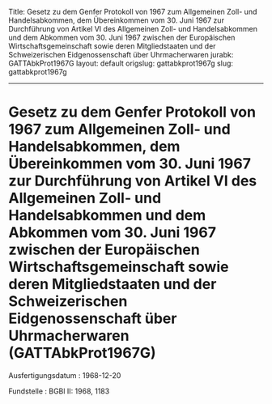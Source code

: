 Title: Gesetz zu dem Genfer Protokoll von 1967 zum Allgemeinen Zoll- und Handelsabkommen,
  dem Übereinkommen vom 30. Juni 1967 zur Durchführung von Artikel VI des Allgemeinen
  Zoll- und Handelsabkommen und dem Abkommen vom 30. Juni 1967 zwischen der Europäischen
  Wirtschaftsgemeinschaft sowie deren Mitgliedstaaten und der Schweizerischen Eidgenossenschaft
  über Uhrmacherwaren
jurabk: GATTAbkProt1967G
layout: default
origslug: gattabkprot1967g
slug: gattabkprot1967g

---

# Gesetz zu dem Genfer Protokoll von 1967 zum Allgemeinen Zoll- und Handelsabkommen, dem Übereinkommen vom 30. Juni 1967 zur Durchführung von Artikel VI des Allgemeinen Zoll- und Handelsabkommen und dem Abkommen vom 30. Juni 1967 zwischen der Europäischen Wirtschaftsgemeinschaft sowie deren Mitgliedstaaten und der Schweizerischen Eidgenossenschaft über Uhrmacherwaren (GATTAbkProt1967G)

Ausfertigungsdatum
:   1968-12-20

Fundstelle
:   BGBl II: 1968, 1183

